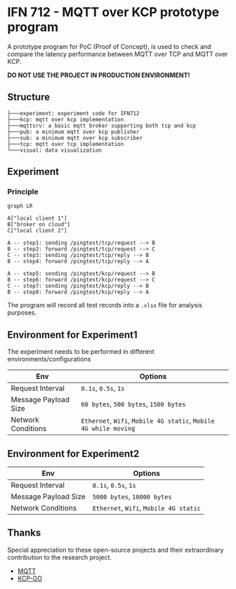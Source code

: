 # IFN 712 - MQTT over KCP prototype program

A prototype program for PoC (Proof of Concept), is used to check and compare the latency performance between MQTT over
TCP and MQTT over KCP.

**DO NOT USE THE PROJECT IN PRODUCTION ENVIRONMENT!**

## Structure

```
├───experiment: experiment code for IFN712 
├───kcp: mqtt over kcp implementation
├───mqttsrv: a basic mqtt broker supporting both tcp and kcp
├───pub: a minimum mqtt over kcp publisher
├───sub: a minimum mqtt over kcp subscriber 
├───tcp: mqtt over tcp implementation
└───visual: data visualization
```

## Experiment

### Principle

```mermaid
graph LR

A["local client 1"]
B["broker on cloud"]
C["local client 2"]

A -- step1: sending /pingtest/tcp/request --> B
B -- step2: forward /pingtest/tcp/request --> C
C -- step3: sending /pingtest/tcp/reply --> B
B -- step4: forward /pingtest/tcp/reply --> A

A -- step5: sending /pingtest/kcp/request --> B
B -- step6: forward /pingtest/kcp/request --> C
C -- step7: sending /pingtest/kcp/reply --> B
B -- step8: forward /pingtest/kcp/reply --> A
```

The program will record all test records into a `.xlsx` file for analysis purposes.

## Environment for Experiment1

The experiment needs to be performed in different environments/configurations

| Env                  | Options                                                          |
|----------------------|------------------------------------------------------------------|
| Request Interval     | `0.1s`, `0.5s`, `1s`                                             |
| Message Payload Size | `60 bytes`, `500 bytes`, `1500 bytes`                            |
| Network Conditions   | `Ethernet`, `Wifi`, `Mobile 4G static`, `Mobile 4G while moving` |

## Environment for Experiment2

| Env                  | Options                                |
|----------------------|----------------------------------------|
| Request Interval     | `0.1s`, `0.5s`, `1s`                   |
| Message Payload Size | `5000 bytes`, `10000 bytes`            |
| Network Conditions   | `Ethernet`, `Wifi`, `Mobile 4G static` |

## Thanks

Special appreciation to these open-source projects and their extraordinary contribution to the research project.

- [MQTT](https://github.com/jeffallen/mqtt)
- [KCP-GO](https://github.com/xtaci/kcp-go)

